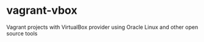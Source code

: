 # vagrant-vbox
Vagrant projects with VirtualBox provider using Oracle Linux and other open source tools 
